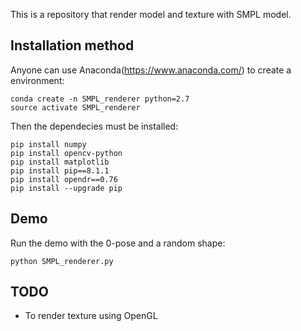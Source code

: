 This is a repository that render model and texture with SMPL model.
## Installation method
Anyone can use Anaconda(https://www.anaconda.com/) to create a environment:
```
conda create -n SMPL_renderer python=2.7
source activate SMPL_renderer
```
Then the dependecies must be installed:
```
pip install numpy
pip install opencv-python
pip install matplotlib
pip install pip==8.1.1
pip install opendr==0.76
pip install --upgrade pip
```
## Demo
Run the demo with the 0-pose and a random shape:
```
python SMPL_renderer.py
``` 
## TODO
+ To render texture using OpenGL